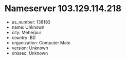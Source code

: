 # Nameserver 103.129.114.218

* as_number: 138183
* name: Unknown
* city: Meherpur
* country: BD
* organization: Computer Mate
* version: Unknown
* dnssec: Unknown
